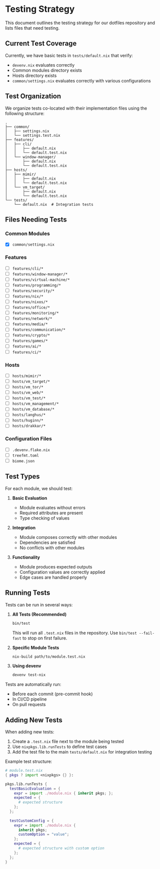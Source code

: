 # Testing Strategy

This document outlines the testing strategy for our dotfiles repository and lists files that need testing.

## Current Test Coverage

Currently, we have basic tests in `tests/default.nix` that verify:
- `devenv.nix` evaluates correctly
- Common modules directory exists
- Hosts directory exists
- `common/settings.nix` evaluates correctly with various configurations

## Test Organization

We organize tests co-located with their implementation files using the following structure:

```
.
├── common/
│   ├── settings.nix
│   └── settings.test.nix
├── features/
│   ├── cli/
│   │   ├── default.nix
│   │   └── default.test.nix
│   └── window-manager/
│       ├── default.nix
│       └── default.test.nix
├── hosts/
│   ├── mimir/
│   │   ├── default.nix
│   │   └── default.test.nix
│   └── vm_target/
│       ├── default.nix
│       └── default.test.nix
└── tests/
    └── default.nix  # Integration tests
```

## Files Needing Tests

### Common Modules
- [x] `common/settings.nix`

### Features
- [ ] `features/cli/*`
- [ ] `features/window-manager/*`
- [ ] `features/virtual-machine/*`
- [ ] `features/programming/*`
- [ ] `features/security/*`
- [ ] `features/nix/*`
- [ ] `features/nixos/*`
- [ ] `features/office/*`
- [ ] `features/monitoring/*`
- [ ] `features/network/*`
- [ ] `features/media/*`
- [ ] `features/communication/*`
- [ ] `features/crypto/*`
- [ ] `features/games/*`
- [ ] `features/ai/*`
- [ ] `features/ci/*`

### Hosts
- [ ] `hosts/mimir/*`
- [ ] `hosts/vm_target/*`
- [ ] `hosts/vm_tor/*`
- [ ] `hosts/vm_web/*`
- [ ] `hosts/vm_test/*`
- [ ] `hosts/vm_management/*`
- [ ] `hosts/vm_database/*`
- [ ] `hosts/langhus/*`
- [ ] `hosts/huginn/*`
- [ ] `hosts/drakkar/*`

### Configuration Files
- [ ] `.devenv.flake.nix`
- [ ] `treefmt.toml`
- [ ] `biome.json`

## Test Types

For each module, we should test:

1. **Basic Evaluation**
   - Module evaluates without errors
   - Required attributes are present
   - Type checking of values

2. **Integration**
   - Module composes correctly with other modules
   - Dependencies are satisfied
   - No conflicts with other modules

3. **Functionality**
   - Module produces expected outputs
   - Configuration values are correctly applied
   - Edge cases are handled properly

## Running Tests

Tests can be run in several ways:

1. **All Tests (Recommended)**
   ```bash
   bin/test
   ```
   This will run all `.test.nix` files in the repository. Use `bin/test --fail-fast` to stop on first failure.

2. **Specific Module Tests**
   ```bash
   nix-build path/to/module.test.nix
   ```

3. **Using devenv**
   ```bash
   devenv test-nix
   ```

Tests are automatically run:
- Before each commit (pre-commit hook)
- In CI/CD pipeline
- On pull requests

## Adding New Tests

When adding new tests:

1. Create a `.test.nix` file next to the module being tested
2. Use `nixpkgs.lib.runTests` to define test cases
3. Add the test file to the main `tests/default.nix` for integration testing

Example test structure:
```nix
# module.test.nix
{ pkgs ? import <nixpkgs> {} }:

pkgs.lib.runTests {
  testBasicEvaluation = {
    expr = import ./module.nix { inherit pkgs; };
    expected = {
      # expected structure
    };
  };
  
  testCustomConfig = {
    expr = import ./module.nix { 
      inherit pkgs;
      customOption = "value";
    };
    expected = {
      # expected structure with custom option
    };
  };
}
``` 